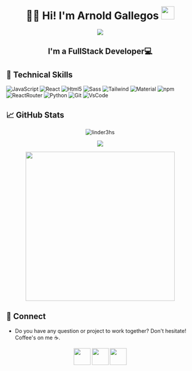 <h1 align="center"> 👨‍💻 Hi! I'm Arnold Gallegos <img src="https://media.giphy.com/media/hvRJCLFzcasrR4ia7z/giphy.gif" width="35"></h1>
<p align="center"><img src="https://user-images.githubusercontent.com/108824074/208310711-205b6b4a-f445-4215-bbc4-0ebfcbde5259.jpg"></p>
<h2 align="center"> I'm a FullStack Developer💻</h2>

## 💼 Technical Skills   
![JavaScript](https://img.shields.io/badge/JavaScript-323330?style=for-the-badge&logo=javascript&logoColor=F7DF1E)
![React](https://img.shields.io/badge/React-20232A?style=for-the-badge&logo=react&logoColor=61DAFB)
![Html5](https://img.shields.io/badge/HTML5-E34F26?style=for-the-badge&logo=html5&logoColor=white)
![Sass](https://img.shields.io/badge/Sass-CC6699?style=for-the-badge&logo=sass&logoColor=white)
![Tailwind](https://img.shields.io/badge/Tailwind_CSS-38B2AC?style=for-the-badge&logo=tailwind-css&logoColor=white)
![Material](https://img.shields.io/badge/Material%20UI-007FFF?style=for-the-badge&logo=mui&logoColor=white)
![npm](https://img.shields.io/badge/npm-CB3837?style=for-the-badge&logo=npm&logoColor=white)
![ReactRouter](https://img.shields.io/badge/React_Router-CA4245?style=for-the-badge&logo=react-router&logoColor=white)
![Python](https://img.shields.io/badge/Python-FFD43B?style=for-the-badge&logo=python&logoColor=blue)
![Git](https://img.shields.io/badge/git-%23F05033.svg?style=for-the-badge&logo=git&logoColor=white)
![VsCode](https://img.shields.io/badge/VSCode-0078D4?style=for-the-badge&logo=visual%20studio%20code&logoColor=white)

## 📈 GitHub Stats 
<p align="center"><img src="https://github-readme-streak-stats.herokuapp.com/?user=arnoldbgm&theme=algolia" alt="linder3hs"  /></p>

<p align="center"><img src="https://github-readme-stats.vercel.app/api/top-langs/?username=arnoldbgm&layout=compact&theme=algolia"></p>

<p align="center" ><img src="https://github-readme-stats.vercel.app/api?username=arnoldbgm&count_private=true&show_icons=true&&theme=algolia&include_all_commits=true" width="400"></p> 


  ## 📩 Connect
* Do you have any question or project to work together? Don't hesitate! Coffee's on me ☕.

<p align="center" >
      <a href="mailto:arnold.gallegosm@gmail.com?Subject=I%20want%20propose%20you%20something" target="_blank" rel="noreferrer"><img src="https://user-images.githubusercontent.com/108824074/208310890-0a2f077a-d609-4df8-a89c-aa875e238023.png"  width="45"></a>
        <a href="https://www.linkedin.com/in/arnoldgallegos/" target="_blank" rel="noreferrer"><img src="https://user-images.githubusercontent.com/108824074/208310892-6ce4e897-1bdd-4370-9578-0b16947364b6.png"  width="45"></a>
    <a href="https://github.com/arnoldbgm" target="_blank" rel="noreferrer"><img src="https://user-images.githubusercontent.com/108824074/208310893-b2002a4a-ccee-4559-9a0f-3e46a355f6af.png"  width="45"></a>
</p>
